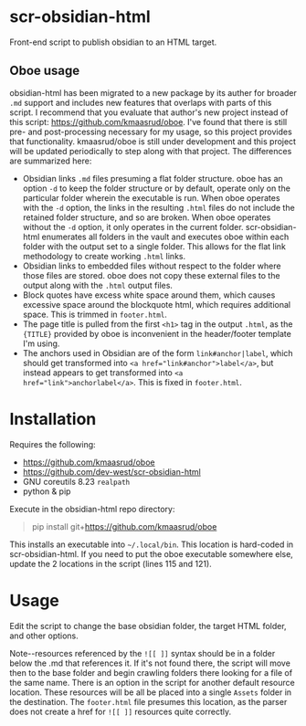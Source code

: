 # scr-obsidian-html
Front-end script to publish obsidian to an HTML target.

## Oboe usage
obsidian-html has been migrated to a new package by its auther for broader `.md` support and includes new features that overlaps with parts of this script. I recommend that you evaluate that author's new project instead of this script: https://github.com/kmaasrud/oboe. I've found that there is still pre- and post-processing necessary for my usage, so this project provides that functionality. kmaasrud/oboe is still under development and this project will be updated periodically to step along with that project. The differences are summarized here:
* Obsidian links `.md` files presuming a flat folder structure. oboe has an option `-d` to keep the folder structure or by default, operate only on the particular folder wherein the executable is run. When oboe operates with the `-d` option, the links in the resulting `.html` files do not include the retained folder structure, and so are broken. When oboe operates without the `-d` option, it only operates in the current folder. scr-obsidian-html enumerates all folders in the vault and executes oboe within each folder with the output set to a single folder. This allows for the flat link methodology to create working `.html` links.
* Obsidian links to embedded files without respect to the folder where those files are stored. oboe does not copy these external files to the output along with the `.html` output files.
* Block quotes have excess white space around them, which causes excessive space around the blockquote html, which requires additional space. This is trimmed in `footer.html`.
* The page title is pulled from the first `<h1>` tag in the output `.html`, as the `{TITLE}` provided by oboe is inconvenient in the header/footer template I'm using.
* The anchors used in Obsidian are of the form `link#anchor|label`, which should get transformed into `<a href="link#anchor">label</a>`, but instead appears to get transformed into `<a href="link">anchorlabel</a>`. This is fixed in `footer.html`.

# Installation
Requires the following:
* https://github.com/kmaasrud/oboe
* https://github.com/dev-west/scr-obsidian-html
* GNU coreutils 8.23 `realpath`
* python & pip

Execute in the obsidian-html repo directory:
> pip install git+https://github.com/kmaasrud/oboe

This installs an executable into `~/.local/bin`. This location is hard-coded in scr-obsidian-html. If you need to put the oboe executable somewhere else, update the 2 locations in the script (lines 115 and 121).

# Usage
Edit the script to change the base obsidian folder, the target HTML folder, and other options.

Note--resources referenced by the `![[ ]]` syntax should be in a folder below the .md that references it. If it's not found there, the script will move then to the base folder and begin crawling folders there looking for a file of the same name. There is an option in the script for another default resource location. These resources will be all be placed into a single `Assets` folder in the destination. The `footer.html` file presumes this location, as the parser does not create a href for `![[ ]]` resources quite correctly.
